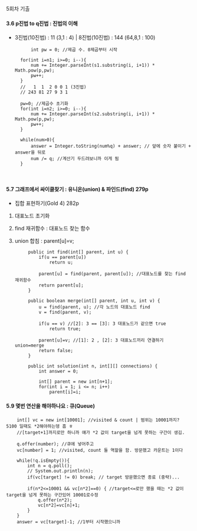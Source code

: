 5회차 기출
<br>

#### 3.6 p진법 to q진법 : 진법의 이해 
- 3진법(10진법) : 11 (3,1 : 4) | 8진법(10진법) : 144 (64,8,1 : 100)

      
	        int pw = 0; //제곱 수. 0제곱부터 시작
				
		for(int i=n1; i>=0; i--){
			num += Integer.parseInt(s1.substring(i, i+1)) * Math.pow(p,pw); 
			pw++;
		}
		//   1  1  2 0 0 1 (3진법)
		// 243 81 27 9 3 1 
		
		pw=0; //제곱수 초기화
		for(int i=n2; i>=0; i--){
			num += Integer.parseInt(s2.substring(i, i+1)) * Math.pow(p,pw);
			pw++;
		}
		
		while(num>0){
			answer = Integer.toString(num%q) + answer; // 앞에 숫자 붙이기 + answer을 뒤로
			num /= q; //계산기 두드려보니까 이게 됨 
		}

<br>

#### 5.7 그래프에서 싸이클찾기 : 유니온(union) & 파인드(find) 279p
- 집합 표현하기(Gold 4) 282p
1) 대표노드 초기화
2) find 재귀함수 : 대표노드 찾는 함수
3) union 합침 : parent[u]=v; 

		    public int find(int[] parent, int u) {
		        if(u == parent[u])
		            return u;
		
		        parent[u] = find(parent, parent[u]); //대표노드를 찾는 find 재귀함수
		        return parent[u];
		    }
		
		    public boolean merge(int[] parent, int u, int v) {
		        u = find(parent, u); //각 노드의 대표노드 find
		        v = find(parent, v); 
		
		        if(u == v) //[2]: 3 == [3]: 3 대표노드가 같으면 true
		            return true;
		
		        parent[u]=v; //[1]: 2 , [2]: 3 대표노드끼리 연결하기 union=merge
		        return false;
		    }
		
		    public int solution(int n, int[][] connections) {
		        int answer = 0;
		
		        int[] parent = new int[n+1];
		        for(int i = 1; i <= n; i++)
		            parent[i]=i;



#### 5.9 몇번 연산을 해야하나요 : 큐(Queue) 


		int[] vc = new int[10001]; //visited & count | 범위는 10001까지? 5100 일때도 *2해야하는뎅 흠 ㅎ
		//[target+1]까지로만 하니까 얘가 *2 값이 target을 넘게 못하는 구간이 생김.
		
		q.offer(number); //큐에 넣어주고
		vc[number] = 1; //visited, count 둘 역할을 함. 방문했고 카운트는 1이다
		
		while(!q.isEmpty()){
			int n = q.poll();
			// System.out.println(n);
			if(vc[target] != 0) break; // target 방문했으면 종료 (중략)...
			
			if(n*2<=10001 && vc[n*2]==0) { //target<=로만 했을 때는 *2 값이 target을 넘게 못하는 구간있어 10001로수정
				q.offer(n*2);
				vc[n*2]=vc[n]+1;
			}
		}
		answer = vc[target]-1; //1부터 시작했으니까
